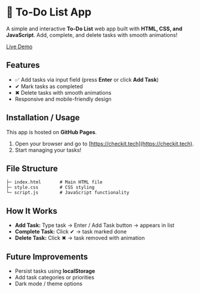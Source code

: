 # 📝 To-Do List App

A simple and interactive **To-Do List** web app built with **HTML, CSS, and JavaScript**. Add, complete, and delete tasks with smooth animations!

[Live Demo](https://checkit.tech) <!-- DNS propagation may still be ongoing -->

## Features

* ✅ Add tasks via input field (press **Enter** or click **Add Task**)
* ✔ Mark tasks as completed
* ✖ Delete tasks with smooth animations
* Responsive and mobile-friendly design

## Installation / Usage

This app is hosted on **GitHub Pages**.

1. Open your browser and go to [https://checkit.tech](https://checkit.tech).
2. Start managing your tasks!

## File Structure

```
├─ index.html       # Main HTML file
├─ style.css        # CSS styling
└─ script.js        # JavaScript functionality
```

## How It Works

* **Add Task:** Type task → Enter / Add Task button → appears in list
* **Complete Task:** Click ✔ → task marked done
* **Delete Task:** Click ✖ → task removed with animation

## Future Improvements

* Persist tasks using **localStorage**
* Add task categories or priorities
* Dark mode / theme options
